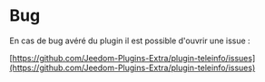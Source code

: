Bug
===

En cas de bug avéré du plugin il est possible d'ouvrir une issue :

[https://github.com/Jeedom-Plugins-Extra/plugin-teleinfo/issues](https://github.com/Jeedom-Plugins-Extra/plugin-teleinfo/issues)
